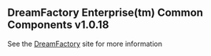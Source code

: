 ## DreamFactory Enterprise(tm) Common Components v1.0.18
See the [DreamFactory](https://www.dreamfactory.com/) site for more information
